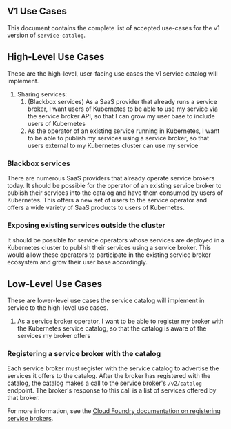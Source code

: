 ## V1 Use Cases

This document contains the complete list of accepted use-cases for the v1
version of `service-catalog`.

## High-Level Use Cases

These are the high-level, user-facing use cases the v1 service catalog will
implement.

1.  Sharing services:
    1.  (Blackbox services) As a SaaS provider that already runs a service
        broker, I want users of Kubernetes to be able to use my service
        via the service broker API, so that I can grow my user base to
        include users of Kubernetes
    2.  As the operator of an existing service running in Kubernetes, I want to
        be able to publish my services using a service broker, so that users
        external to my Kubernetes cluster can use my service

### Blackbox services

There are numerous SaaS providers that already operate service brokers today.
It should be possible for the operator of an existing service broker to
publish their services into the catalog and have them consumed by users of
Kubernetes.  This offers a new set of users to the service operator and offers
a wide variety of SaaS products to users of Kubernetes.

### Exposing existing services outside the cluster

It should be possible for service operators whose services are deployed in a
Kubernetes cluster to publish their services using a service broker.  This
would allow these operators to participate in the existing service broker
ecosystem and grow their user base accordingly.

## Low-Level Use Cases

These are lower-level use cases the service catalog will implement in service
to the high-level use cases.

1.  As a service broker operator, I want to be able to register my broker with
    the Kubernetes service catalog, so that the catalog is aware of the services
    my broker offers

### Registering a service broker with the catalog

Each service broker must register with the service catalog to advertise the
services it offers to the catalog.  After the broker has registered with the
catalog, the catalog makes a call to the service broker's `/v2/catalog`
endpoint.  The broker's response to this call is a list of services offered by
that broker.

For more information, see the
[Cloud Foundry documentation on registering service brokers](https://docs.cloudfoundry.org/services/managing-service-brokers.html#register-broker).
